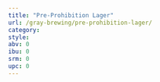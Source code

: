 ```yaml
---
title: "Pre-Prohibition Lager"
url: /gray-brewing/pre-prohibition-lager/
category: 
style: 
abv: 0
ibu: 0
srm: 0
upc: 0
---
```


